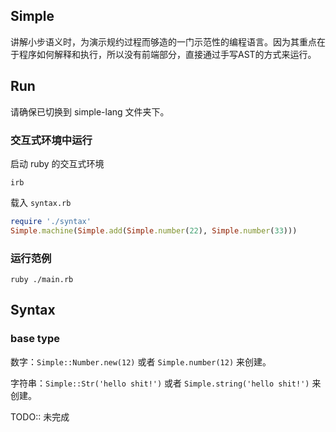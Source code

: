 ## Simple
讲解小步语义时，为演示规约过程而够造的一门示范性的编程语言。因为其重点在于程序如何解释和执行，所以没有前端部分，直接通过手写AST的方式来运行。

## Run
请确保已切换到 simple-lang 文件夹下。
### 交互式环境中运行
启动 ruby 的交互式环境
```shell
irb
```
载入 `syntax.rb`
```ruby
require './syntax'
Simple.machine(Simple.add(Simple.number(22), Simple.number(33)))
```

### 运行范例
```shell
ruby ./main.rb
``` 

## Syntax
### base type
数字：`Simple::Number.new(12)` 或者 `Simple.number(12)` 来创建。

字符串：`Simple::Str('hello shit!')` 或者 `Simple.string('hello shit!')` 来创建。

TODO:: 未完成